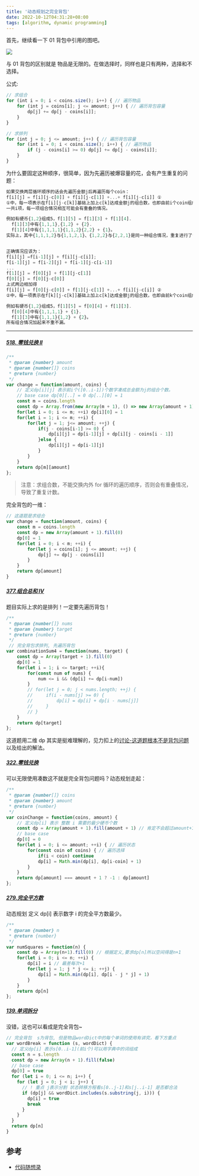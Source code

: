 ```yaml
---
title: '动态规划之完全背包'
date: 2022-10-12T04:31:28+08:00
tags: [algorithm, dynamic programming]
---
```


首先，继续看一下 01 背包中引用的图吧。

![](https://cdn.staticaly.com/gh/yokiizx/picgo@master/img/202210161922324.png)

与 01 背包的区别就是 物品是无限的。在做选择时，同样也是只有两种，选择和不选择。

公式:

```JavaScript
// 求组合
for (int i = 0; i < coins.size(); i++) { // 遍历物品
    for (int j = coins[i]; j <= amount; j++) { // 遍历背包容量
        dp[j] += dp[j - coins[i]];
    }
}

// 求排列
for (int j = 0; j <= amount; j++) { // 遍历背包容量
    for (int i = 0; i < coins.size(); i++) { // 遍历物品
        if (j - coins[i] >= 0) dp[j] += dp[j - coins[i]];
    }
}
```

为什么要固定这种顺序，很简单，因为先遍历被爆容量的花，会有产生重复的问题：

```JavaScript
如果交换两层循环顺序的话会先遍历金额j后再遍历每个coin：
f[i][j] = f[i][j-c[0]] + f[i][j-c[1]] +...+ f[i][j-c[i]] ①
①中，每一项表示在f[i][j-c[k]]基础上加上c[k]达成金额j的组合数，也即由前i个coin组成金额j且至少存在一个coin[k]的组合数。
一共i项，每一项组合情况相互可能会有重叠的情况。

例如有硬币{1,2}组成5，f[1][5] = f[1][3] + f[1][4].
  f[1][3]中有{1,1,1},{1,2} + {2}.
  f[1][4]中有{1,1,1,1}{1,1,2}{2,2} + {1}。
实际上，其中{1,1,1,2}与{1,1,2,1}、{1,2,2}与{2,2,1}是同一种组合情况，重复进行了计数。


正确情况应该为：
f[i][j] =f[i-1][j] + f[i][j-c[i]];
f[i-1][j] = f[i-2][j] + f[i-1][j-c[i-1]]
...
f[1][j] = f[0][j] + f[1][j-c[1]]
f[0][j] = f[0][j-c[0]]
上式两边相加得
f[i][j] = f[0][j-c[0]] + f[1][j-c[1]] +...+ f[i][j-c[i]] ②
②中，每一项表示在f[k][j-c[k]]基础上加上c[k]达成金额j的组合数，也即由前k个coin组成金额j且至少存在一个coin[k]的组合数。不重不漏地将f[i][j]分成i组。

例如有硬币{1,2}组成5，f[1][5] = f[0][4] + f[1][3].
  f[0][4]中有{1,1,1,1} + {1}.
  f[1][3]中有{1,1,1}{1,2} + {2}。
所有组合情况加起来不重不漏。
```

---

##### [518. 零钱兑换 II](https://leetcode.cn/problems/coin-change-ii/)

```JavaScript
/**
 * @param {number} amount
 * @param {number[]} coins
 * @return {number}
 */
var change = function(amount, coins) {
    // 定义dp[i][j] 表示前i个([0..i-1])个数字凑成总金额为j的组合个数。
    // base case dp[0][..] = 0 dp[..][0] = 1
    const m = coins.length
    const dp = Array.from(new Array(m + 1), () => new Array(amount + 1).fill(0))
    for(let i = 0; i <= m; ++i) dp[i][0] = 1
    for(let i = 1; i <= m; ++i) {
        for(let j = 1; j<= amount; ++j) {
            if(j - coins[i-1] >= 0) {
                dp[i][j] = dp[i-1][j] + dp[i][j - coins[i - 1]]
            }else {
                dp[i][j] = dp[i-1][j]
            }
        }
    }
    return dp[m][amount]
};
```

> 注意：求组合数，不能交换内外 for 循环的遍历顺序，否则会有重叠情况，导致了重复计数。

完全背包的一维：

```JavaScript
// 这道题是求组合
var change = function(amount, coins) {
    const m = coins.length
    const dp = new Array(amount + 1).fill(0)
    dp[0] = 1
    for(let i = 0; i < m; ++i) {
        for(let j = coins[i]; j <= amount; ++j) {
            dp[j] += dp[j - coins[i]]
        }
    }
    return dp[amount]
}
```

##### [377.组合总和 IV](https://leetcode.cn/problems/combination-sum-iv/)

题目实际上求的是排列！一定要先遍历背包！

```JavaScript
/**
 * @param {number[]} nums
 * @param {number} target
 * @return {number}
 */
 // 完全背包求排列, 先遍历背包
var combinationSum4 = function(nums, target) {
    const dp = Array(target + 1).fill(0)
    dp[0] = 1
    for(let i = 1; i <= target; ++i){
        for(const num of nums) {
            num <= i && (dp[i] += dp[i-num])
        }
        // for(let j = 0; j < nums.length; ++j) {
        //     if(i - nums[j] >= 0) {
        //         dp[i] = dp[i] + dp[i - nums[j]]
        //     }
        // }
    }
    return dp[target]
};
```

这道题用二维 dp 其实是挺难理解的，见力扣上的[讨论-这道题根本不是背包问题](https://leetcode.cn/problems/combination-sum-iv/solutions/842528/zhe-dao-ti-gen-ben-bu-shi-bei-bao-wen-ti-eynx/?page=2)以及给出的解法。

##### [322.零钱兑换](https://leetcode.cn/problems/coin-change/)

可以无限使用凑数这不就是完全背包问题吗？动态规划走起：

```JavaScript
/**
 * @param {number[]} coins
 * @param {number} amount
 * @return {number}
 */
var coinChange = function(coins, amount) {
    // 定义dp[i] 表示 整数 i 需要的最少硬币个数
    const dp = Array(amount + 1).fill(amount + 1) // 肯定不会超过amount+1
    // base case
    dp[0] = 0
    for(let i = 0; i <= amount; ++i) { // 遍历状态
        for(const coin of coins) { // 遍历选择
            if(i < coin) continue
            dp[i] = Math.min(dp[i], dp[i-coin] + 1)
        }
    }
    return dp[amount] === amount + 1 ? -1 : dp[amount]
};
```

##### [279.完全平方数](https://leetcode.cn/problems/perfect-squares/)

动态规划 定义 dp[i] 表示数字 i 的完全平方数最少。

```JavaScript
/**
 * @param {number} n
 * @return {number}
 */
var numSquares = function(n) {
    const dp = Array(n+1).fill(0) // 根据定义,要求dp[n]所以空间得是n+1
    for(let i = 0; i <= n; ++i) {
        dp[i] = i // 最差每次+1
        for(let j = 1; j * j <= i; ++j) {
            dp[i] = Math.min(dp[i], dp[i - j * j] + 1)
        }
    }
    return dp[n]
};
```

##### [139.单词拆分](https://leetcode.cn/problems/word-break/)

没错，这也可以看成是完全背包~

```JavaScript
// 完全背包  s为背包, 但是物品wordDict中的每个单词的使用有讲究，看下方重点
var wordBreak = function (s, wordDict) {
  // 定义dp[i] 表示s[0..i-1](前i个)可以用字典中的词组成
  const n = s.length
  const dp = new Array(n + 1).fill(false)
  // base case
  dp[0] = true
  for (let i = 0; i <= n; i++) {
    for (let j = 0; j < i; j++) {
      // ! 重点 j表示分割 状态转移方程看s[0..j-1]和s[j..i-1] 是否都合法
      if (dp[j] && wordDict.includes(s.substring(j, i))) {
        dp[i] = true
        break
      }
    }
  }
  return dp[n]
}
```

## 参考

- [代码随想录](https://programmercarl.com/0518.%E9%9B%B6%E9%92%B1%E5%85%91%E6%8D%A2II.html#%E6%80%9D%E8%B7%AF)
